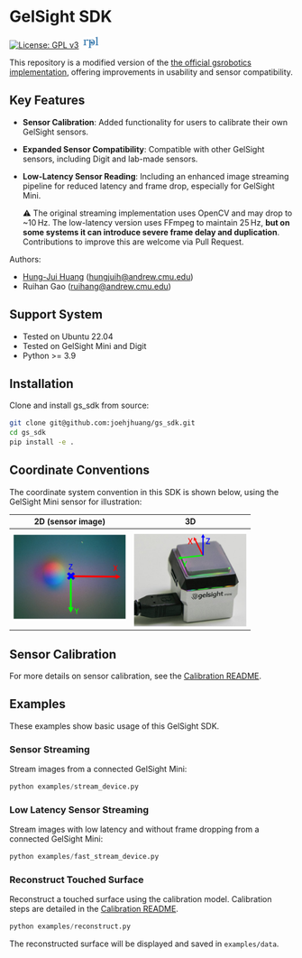 # GelSight SDK
[![License: GPL v3](https://img.shields.io/badge/License-GPLv3-blue.svg)](https://www.gnu.org/licenses/gpl-3.0) &nbsp;[<img src="assets/rpl.png" height=20px>](https://rpl.ri.cmu.edu/)

This repository is a modified version of the [the official gsrobotics implementation](https://github.com/gelsightinc/gsrobotics), offering improvements in usability and sensor compatibility.

## Key Features

- **Sensor Calibration**: Added functionality for users to calibrate their own GelSight sensors.

- **Expanded Sensor Compatibility**: Compatible with other GelSight sensors, including Digit and lab-made sensors.

- **Low-Latency Sensor Reading**: Including an enhanced image streaming pipeline for reduced latency and frame drop, especially for GelSight Mini.

    ⚠️ The original streaming implementation uses OpenCV and may drop to ~10 Hz. The low-latency version uses FFmpeg to maintain 25 Hz, **but on some systems it can introduce severe frame delay and duplication**. Contributions to improve this are welcome via Pull Request.


Authors:
* [Hung-Jui Huang](https://joehjhuang.github.io/) (hungjuih@andrew.cmu.edu)
* Ruihan Gao (ruihang@andrew.cmu.edu)

## Support System
* Tested on Ubuntu 22.04
* Tested on GelSight Mini and Digit
* Python >= 3.9

## Installation
Clone and install gs_sdk from source:
```bash
git clone git@github.com:joehjhuang/gs_sdk.git
cd gs_sdk
pip install -e .
```

## Coordinate Conventions
The coordinate system convention in this SDK is shown below, using the GelSight Mini sensor for illustration:

| 2D (sensor image)                           | 3D                         |
| --------------------------------- | --------------------------------- |
| <img src="assets/gsmini_frame_2D.png" width="200"/>  | <img src="assets/gsmini_frame_3D.png" width="200"/>    |

## Sensor Calibration
For more details on sensor calibration, see the [Calibration README](calibration/README.md).

## Examples
These examples show basic usage of this GelSight SDK.
### Sensor Streaming
Stream images from a connected GelSight Mini:
```python
python examples/stream_device.py
```

### Low Latency Sensor Streaming
Stream images with low latency and without frame dropping from a connected GelSight Mini:
```python
python examples/fast_stream_device.py
```

### Reconstruct Touched Surface
Reconstruct a touched surface using the calibration model. Calibration steps are detailed in the [Calibration README](calibration/README.md).
```python
python examples/reconstruct.py
```
The reconstructed surface will be displayed and saved in `examples/data`.